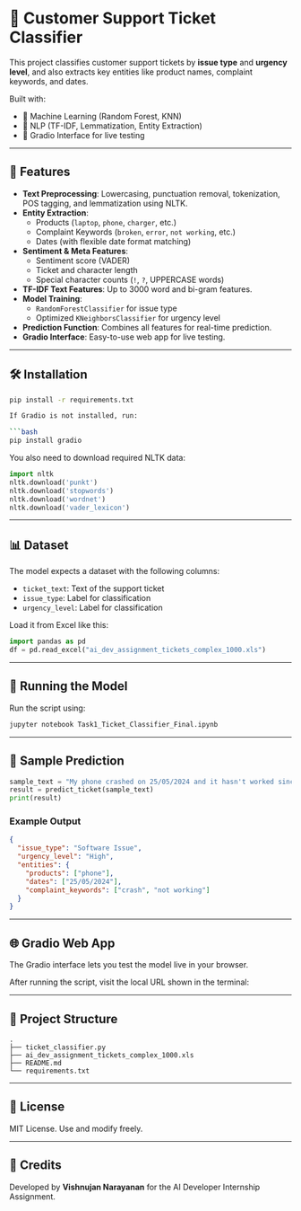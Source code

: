 # 📩 Customer Support Ticket Classifier

This project classifies customer support tickets by **issue type** and **urgency level**, and also extracts key entities like product names, complaint keywords, and dates.

Built with:
- 🧠 Machine Learning (Random Forest, KNN)
- 💬 NLP (TF-IDF, Lemmatization, Entity Extraction)
- 🎨 Gradio Interface for live testing

---

## 🧰 Features

- **Text Preprocessing**: Lowercasing, punctuation removal, tokenization, POS tagging, and lemmatization using NLTK.
- **Entity Extraction**:
  - Products (`laptop`, `phone`, `charger`, etc.)
  - Complaint Keywords (`broken`, `error`, `not working`, etc.)
  - Dates (with flexible date format matching)
- **Sentiment & Meta Features**:
  - Sentiment score (VADER)
  - Ticket and character length
  - Special character counts (`!`, `?`, UPPERCASE words)
- **TF-IDF Text Features**: Up to 3000 word and bi-gram features.
- **Model Training**:
  - `RandomForestClassifier` for issue type
  - Optimized `KNeighborsClassifier` for urgency level
- **Prediction Function**: Combines all features for real-time prediction.
- **Gradio Interface**: Easy-to-use web app for live testing.

---

## 🛠 Installation

```bash
pip install -r requirements.txt

If Gradio is not installed, run:

```bash
pip install gradio
```

You also need to download required NLTK data:

```python
import nltk
nltk.download('punkt')
nltk.download('stopwords')
nltk.download('wordnet')
nltk.download('vader_lexicon')
```

---

## 📊 Dataset

The model expects a dataset with the following columns:

- `ticket_text`: Text of the support ticket  
- `issue_type`: Label for classification  
- `urgency_level`: Label for classification

Load it from Excel like this:

```python
import pandas as pd
df = pd.read_excel("ai_dev_assignment_tickets_complex_1000.xls")
```

---

## 🚀 Running the Model

Run the script using:

```bash
jupyter notebook Task1_Ticket_Classifier_Final.ipynb
```

---

## 🧪 Sample Prediction

```python
sample_text = "My phone crashed on 25/05/2024 and it hasn't worked since. Very frustrated!"
result = predict_ticket(sample_text)
print(result)
```

### Example Output

```json
{
  "issue_type": "Software Issue",
  "urgency_level": "High",
  "entities": {
    "products": ["phone"],
    "dates": ["25/05/2024"],
    "complaint_keywords": ["crash", "not working"]
  }
}
```

---

## 🌐 Gradio Web App

The Gradio interface lets you test the model live in your browser.

After running the script, visit the local URL shown in the terminal:

---

## 📁 Project Structure

```
.
├── ticket_classifier.py
├── ai_dev_assignment_tickets_complex_1000.xls
├── README.md
└── requirements.txt
```

---

## 📜 License

MIT License. Use and modify freely.

---

## 🙌 Credits

Developed by **Vishnujan Narayanan** for the AI Developer Internship Assignment.
